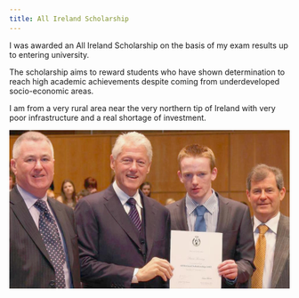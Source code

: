 ```yaml
---
title: All Ireland Scholarship
---
```

I was awarded an All Ireland Scholarship on the basis of my exam results up to entering 
university.

The scholarship aims to reward students who have shown determination to reach high
academic achievements despite coming from underdeveloped socio-economic areas.

I am from a very rural area near the very northern tip of Ireland with very poor infrastructure
and a real shortage of investment.

![All Ireland Scholarship](assets/img/work/proj-6/thumb.jpg)